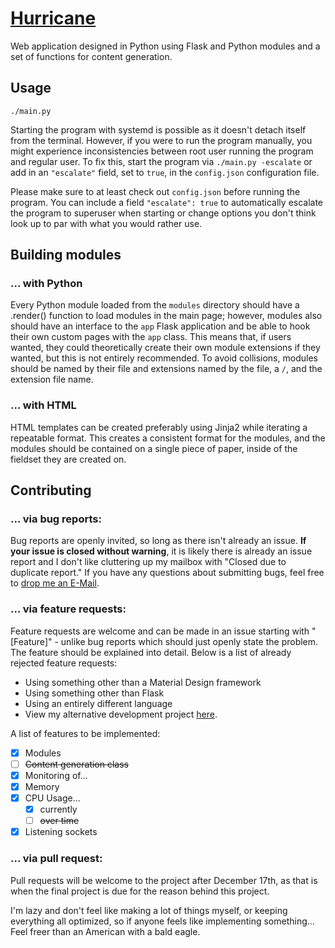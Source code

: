# [Hurricane](https://chickennuggers.github.io/Hurricane)
Web application designed in Python using Flask and Python
modules and a set of functions for content generation.

## Usage
`./main.py`

Starting the program with systemd is possible as it doesn't
detach itself from the terminal. However, if you were to
run the program manually, you might experience inconsistencies
between root user running the program and regular user. To fix
this, start the program via `./main.py -escalate` or add in an
`"escalate"` field, set to `true`, in the `config.json`
configuration file.

Please make sure to at least check out `config.json` before
running the program. You can include a field `"escalate": true`
to automatically escalate the program to superuser when starting
or change options you don't think look up to par with what you
would rather use.

## Building modules

### ... with Python

Every Python module loaded from the `modules` directory
should have a .render() function to load modules in the
main page; however, modules also should have an interface
to the `app` Flask application and be able to hook their
own custom pages with the `app` class. This means that,
if users wanted, they could theoretically create their
own module extensions if they wanted, but this is not
entirely recommended. To avoid collisions, modules should
be named by their file and extensions named by the file,
a `/`, and the extension file name.

### ... with HTML

HTML templates can be created preferably using Jinja2
while iterating a repeatable format. This creates a
consistent format for the modules, and the modules
should be contained on a single piece of paper, inside
of the fieldset they are created on.

## Contributing

### ... via bug reports:

Bug reports are openly invited, so long as there isn't
already an issue. **If your issue is closed without
warning**, it is likely there is already an issue report
and I don't like cluttering up my mailbox with "Closed
due to duplicate report." If you have any questions
about submitting bugs, feel free to [drop me an E-Mail](
mailto:vandor2012@gmail.com).

### ... via feature requests:

Feature requests are welcome and can be made in an issue
starting with "[Feature]" - unlike bug reports which
should just openly state the problem. The feature should
be explained into detail. Below is a list of already
rejected feature requests:

 * Using something other than a Material Design framework
 * Using something other than Flask
 * Using an entirely different language
  * View my alternative development project [here](
  https://github.com/carbonsrv/diamond).

A list of features to be implemented:

 * [X] Modules
 * [ ] ~~Content generation class~~
 * [X] Monitoring of...
  * [X] Memory
  * [X] CPU Usage...
    - [X] currently
    - [ ] ~~over time~~
  * [X] Listening sockets

### ... via pull request:

Pull requests will be welcome to the project after
December 17th, as that is when the final project
is due for the reason behind this project.

I'm lazy and don't feel like making a lot of things
myself, or keeping everything all optimized, so if
anyone feels like implementing something... Feel
freer than an American with a bald eagle.

